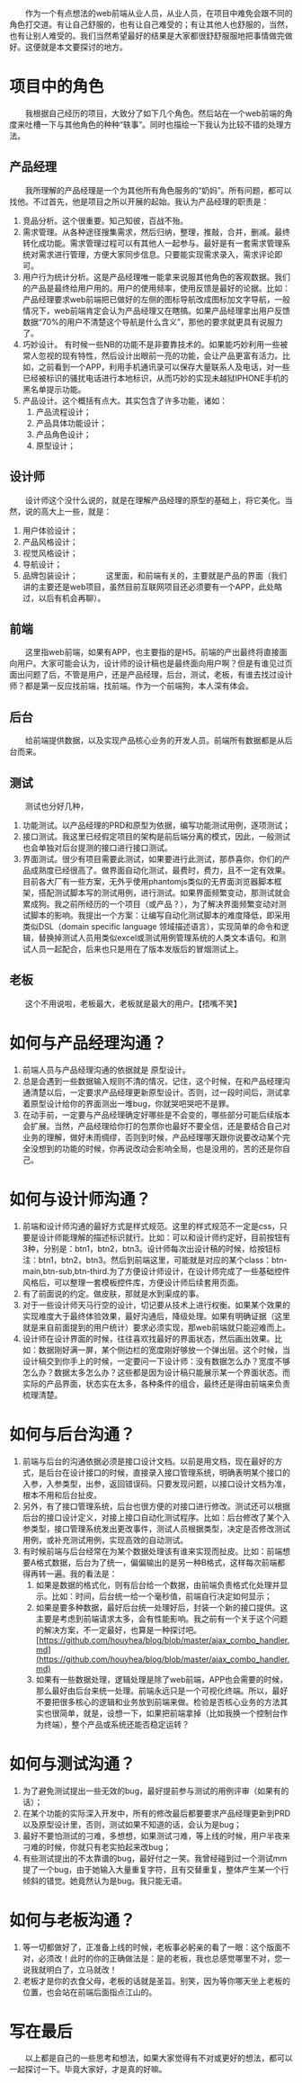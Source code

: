 　　作为一个有点想法的web前端从业人员，从业人员，在项目中难免会跟不同的角色打交道。有让自己舒服的，也有让自己难受的；有让其他人也舒服的，当然，也有让别人难受的。我们当然希望最好的结果是大家都很舒舒服服地把事情做完做好。这便就是本文要探讨的地方。
　　
# 项目中的角色

　　我根据自己经历的项目，大致分了如下几个角色。然后站在一个web前端的角度来吐槽一下与其他角色的种种“轶事”。同时也描绘一下我认为比较不错的处理方法。

## 产品经理

　　我所理解的产品经理是一个为其他所有角色服务的“奶妈”。所有问题，都可以找他。不过首先，他是项目之所以开展的起始。我认为产品经理的职责是：
1. 竞品分析。这个很重要。知己知彼，百战不殆。
1. 需求管理。从各种途径搜集需求，然后归纳，整理，推敲，合并，删减。最终转化成功能。需求管理过程可以有其他人一起参与。最好是有一套需求管理系统对需求进行管理，方便大家同步信息。只要能实现需求录入，需求评论即可。
1. 用户行为统计分析。这是产品经理唯一能拿来说服其他角色的客观数据。我们的产品是最终给用户用的。用户的使用频率，使用反馈是最好的论据。比如：产品经理要求web前端把已做好的左侧的图标导航改成图标加文字导航，一般情况下，web前端肯定会认为产品经理又在瞎搞。如果产品经理拿出用户反馈数据“70%的用户不清楚这个导航是什么含义”，那他的要求就更具有说服力了。
1. 巧妙设计。 有时候一些NB的功能不是非要靠技术的。如果能巧妙利用一些被常人忽视的现有特性，然后设计出眼前一亮的功能，会让产品更富有活力。比如，之前看到一个APP，利用手机通讯录可以保存大量联系人及电话，对一些已经被标识的骚扰电话进行本地标识，从而巧妙的实现未越狱IPHONE手机的黑名单提示功能。
1. 产品设计。这个概括有点大。其实包含了许多功能，诸如：
    1. 产品流程设计；
    1. 产品具体功能设计；
    1. 产品角色设计；
    1. 原型设计；

## 设计师

　　设计师这个没什么说的，就是在理解产品经理的原型的基础上，将它美化。当然，说的高大上一些，就是：
1. 用户体验设计；
1. 产品风格设计；
1. 视觉风格设计；
1. 导航设计；
1. 品牌包装设计；
　
　　这里面，和前端有关的，主要就是产品的界面（我们讲的主要还是web项目，虽然目前互联网项目还必须要有一个APP，此处略过，以后有机会再聊）。

## 前端

　　这里指web前端，如果有APP，也主要指的是H5。前端的产出最终将直接面向用户。大家可能会认为，设计师的设计稿也是最终面向用户啊？但是有谁见过页面出问题了后，不管是用户，还是产品经理，后台，测试，老板，有谁去找过设计师？都是第一反应找前端，找前端。作为一个前端狗，本人深有体会。

## 后台

　　给前端提供数据，以及实现产品核心业务的开发人员。前端所有数据都是从后台而来。
　　
## 测试

　　测试也分好几种，
1. 功能测试。以产品经理的PRD和原型为依据，编写功能测试用例，逐项测试；
1. 接口测试。我这里已经假定项目的架构是前后端分离的模式，因此，一般测试也会单独对后台提测的接口进行接口测试。
1. 界面测试。很少有项目需要此测试，如果要进行此测试，那恭喜你，你们的产品成熟度已经很高了。做界面自动化测试，最费时，费力，且不一定有效果。目前各大厂有一些方案，无外乎使用phantomjs类似的无界面浏览器脚本框架，搭配测试脚本写的测试用例，进行测试。如果界面频繁变动，那测试就会累成狗。我之前所经历的一个项目（或产品？），为了解决界面频繁变动对测试脚本的影响。我提出一个方案：让编写自动化测试脚本的难度降低，即采用类似DSL（domain specific language 领域描述语言），实现简单的命令和逻辑，替换掉测试人员用类似excel或测试用例管理系统的人类文本语句。和测试人员一起配合，后来也只是用在了版本发版后的冒烟测试上。　

## 老板

　　这个不用说啦，老板最大，老板就是最大的用户。【捂嘴不笑】
　　
# 如何与产品经理沟通？

1. 前端人员与产品经理沟通的依据就是 原型设计。
1. 总是会遇到一些数据输入规则不清的情况，记住，这个时候，在和产品经理沟通清楚以后，一定要求产品经理更新原型设计。否则，过一段时间后，测试拿着原型设计给你的界面测出一堆bug，你就哭吧哭吧不是罪。
1. 在动手前，一定要与产品经理确定好哪些是不会变的，哪些部分可能后续版本会扩展。当然，产品经理给你打的包票你也最好不要全信，还是要结合自己对业务的理解，做好未雨绸缪，否则到时候，产品经理哪天跟你说要改动某个完全没想到的功能的时候，你再说改动会影响全局，也是没用的，苦的还是你自己。

# 如何与设计师沟通？

1. 前端和设计师沟通的最好方式是样式规范。这里的样式规范不一定是css，只要是设计师能理解的描述标识就行。比如：可以和设计师约定好，目前按钮有3种，分别是：btn1，btn2，btn3。设计师每次出设计稿的时候，给按钮标注：btn1，btn2，btn3。然后到前端这里，可能就是对应的某个class：btn-main,btn-sub,btn-third.为了方便设计师设计，在设计师完成了一些基础控件风格后，可以整理一套模板控件库，方便设计师后续套用页面。
1. 有了前面说的约定。做皮肤，那就是水到渠成的事。
1. 对于一些设计师天马行空的设计，切记要从技术上进行权衡。如果某个效果的实现难度大于最终体验效果，最好沟通后，降级处理。如果有明确证据（这里就是来自前面提到的用户统计）要求必须实现，那web前端就只能迎难而上。
1. 设计师在设计界面的时候，往往喜欢找最好的界面状态，然后画出效果。比如：数据刚好满一屏，某个侧边栏的宽度刚好够放一个弹出层。这个时候，当设计稿交到你手上的时候，一定要问一下设计师：没有数据怎么办？宽度不够怎么办？数据太多怎么办？这些都是因为设计稿只能展示某一个界面状态。而实际的产品界面，状态实在太多，各种条件的组合，最终还是得由前端来负责梳理清楚。

# 如何与后台沟通？

1. 前端与后台的沟通依据必须是接口设计文档。以前是用文档，现在最好的方式，是后台在设计接口的时候，直接录入接口管理系统，明确表明某个接口的入参，入参类型，出参，返回错误码。只要发现问题，以接口设计文档为准，根本不用和后台扯皮。
1. 另外，有了接口管理系统，后台也很方便的对接口进行修改。测试还可以根据后台的接口设计定义，对接上接口自动化测试程序。比如：后台修改了某个入参类型，接口管理系统发出更改事件，测试人员根据类型，决定是否修改测试用例，或补充测试用例，实现高效的自动测试。
1. 有时候前端与后台经常在为某个数据处理该有谁来实现而扯皮。比如：前端想要A格式数据，后台为了统一，偏偏输出的是另一种B格式，这样每次前端都得再转一遍。我的看法是：
    1. 如果是数据的格式化，则有后台给一个数据，由前端负责格式化处理并显示。比如：时间，后台统一给一个毫秒值，前端自行决定如何显示；
    1. 如果是要多种数据，最好后台统一处理好后，封装一个新的接口提供。这主要是考虑到前端请求太多，会有性能影响。我之前有一个关于这个问题的解决方案，不一定最好，也算是一种探讨吧。[https://github.com/houyhea/blog/blob/master/ajax_combo_handler.md](https://github.com/houyhea/blog/blob/master/ajax_combo_handler.md)
    1. 如果有一些数据处理，逻辑处理是除了web前端，APP也会需要的时候，那么最好由后台来统一处理。前端永远只是一个可视化终端。所以，最好不要把很多核心的逻辑和业务放到前端来做。检验是否核心业务的方法其实也很简单，就是，设想一下，如果把前端拿掉（比如我换一个控制台作为终端），整个产品或系统还能否稳定运转？

# 如何与测试沟通？

1. 为了避免测试提出一些无效的bug，最好提前参与测试的用例评审（如果有的话）；
1. 在某个功能的实际深入开发中，所有的修改最后都要要求产品经理更新到PRD以及原型设计里，否则，测试如果不知道的话，会认为是bug；
1. 最好不要怕测试的刁难，多想想，如果测试刁难，等上线的时候，用户半夜来刁难的时候，你就只有老实拍起来改bug；
1. 有些测试提出的不太靠谱的bug，最好付之一笑。我曾经碰到过一个测试mm提了一个bug，由于她输入大量重复字符，且有交替重复，整体产生某一个行倾斜的错觉。她竟然认为是bug。我只能无语。

# 如何与老板沟通？

1. 等一切都做好了，正准备上线的时候，老板事必躬亲的看了一眼：这个版面不对，必须改！此时的你的正确做法是：是的老板，我也总感觉哪里不对，您一说我就明白了，立马就改！
1. 老板才是你的衣食父母，老板的话就是圣旨。别笑，因为等你哪天坐上老板的位置，也会站在前端后面指点江山的。

# 写在最后

　　以上都是自己的一些思考和想法，如果大家觉得有不对或更好的想法，都可以一起探讨一下。毕竟大家好，才是真的好嘛。

